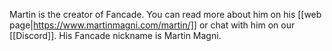 Martin is the creator of Fancade. You can read more about him on his [[web page|https://www.martinmagni.com/martin/]] or chat with him on our [[Discord]]. His Fancade nickname is Martin Magni.

